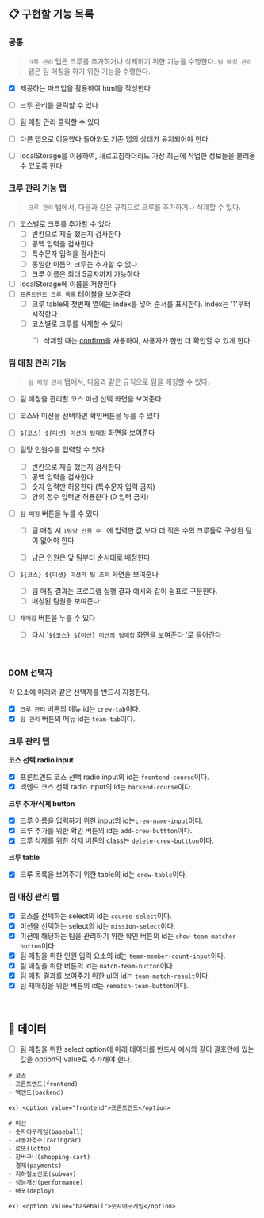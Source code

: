 ## 📋 구현할 기능 목록

### 공통

> `크루 관리` 탭은 크루를 추가하거나 삭제하기 위한 기능을 수행한다.
> `팀 매칭 관리` 탭은 팀 매칭을 하기 위한 기능을 수행한다.

- [x] 제공하는 마크업을 활용하여 html을 작성한다
- [ ] 크루 관리를 클릭할 수 있다
- [ ] 팀 매칭 관리 클릭할 수 있다
- [ ] 다른 탭으로 이동했다 돌아와도 기존 탭의 상태가 유지되어야 한다
- [ ] localStorage를 이용하여, 새로고침하더라도 가장 최근에 작업한 정보들을 불러올 수 있도록 한다



### 크루 관리 기능 탭
>  `크루 관리` 탭에서, 다음과 같은 규칙으로 크루를 추가하거나 삭제할 수 있다.

- [ ] 코스별로 크루를 추가할 수 있다
  - [ ] 빈칸으로 제출 했는지 검사한다
  - [ ] 공백 입력을 검사한다
  - [ ] 특수문자 입력을 검사한다
  - [ ] 동일한 이름의 크루는 추가할 수 없다
  - [ ] 크루 이름은 최대 5글자까지 가능하다
  
- [ ] localStorage에 이름을 저장한다
- [ ] `프론트엔드 크루 목록` 테이블을 보여준다
  - [ ] 크루 table의 첫번째 열에는 index를 넣어 순서를 표시한다. index는 '1'부터 시작한다
  - [ ] 코스별로 크루를 삭제할 수 있다
    - [ ] 삭제할 때는 [confirm](https://developer.mozilla.org/ko/docs/Web/API/Window/confirm)을 사용하여, 사용자가 한번 더 확인할 수 있게 한다




### 팀 매칭 관리 기능

> `팀 매칭 관리` 탭에서, 다음과 같은 규칙으로 팀을 매칭할 수 있다.

- [ ] 팀 매칭을 관리할 코스 미션 선택 화면을 보여준다
- [ ] 코스와 미션을 선택하면 확인버튼을 누를 수 있다
- [ ] `${코스} ${미션} 미션의 팀매칭` 화면을 보여준다
- [ ] 팀당 인원수를 입력할 수 있다
  - [ ] 빈칸으로 제출 했는지 검사한다
  - [ ] 공백 입력을 검사한다
  - [ ] 숫자 입력만 허용한다 (특수문자 입력 금지)
  - [ ] 양의 정수 입력만 허용한다 (0 입력 금지)

- [ ] `팀 매칭` 버튼을 누를 수 있다
  - [ ] 팀 매칭 시 `1팀당 인원 수 ` 에 입력한 값 보다 더 적은 수의 크루들로 구성된 팀이 없어야 한다
  - [ ] 남은 인원은 앞 팀부터 순서대로 배정한다.


- [ ] `${코스} ${미션} 미션의 팀 조회` 화면을 보여준다

  - [ ] 팀 매칭 결과는 프로그램 실행 결과 예시와 같이 쉼표로 구분한다.
  - [ ] 매칭된 팀원을 보여준다

- [ ] `재매칭` 버튼을 누를 수 있다

  - [ ] 다시 '`${코스} ${미션} 미션의 팀매칭` 화면을 보여준다 '로 돌아간다


<br/>

### DOM 선택자

각 요소에 아래와 같은 선택자를 반드시 지정한다.

- [x] `크루 관리` 버튼의 메뉴 id는 `crew-tab`이다.
- [x] `팀 관리` 버튼의 메뉴 id는 `team-tab`이다.

### 크루 관리 탭

**코스 선택 radio input**

- [x] 프론트엔드 코스 선택 radio input의 id는 `frontend-course`이다.
- [x] 백엔드 코스 선택 radio input의 id는 `backend-course`이다.

**크루 추가/삭제 button**

- [x] 크루 이름을 입력하기 위한 input의 id는`crew-name-input`이다.
- [x] 크루 추가를 위한 확인 버튼의 id는 `add-crew-buttton`이다.
- [x] 크루 삭제를 위한 삭제 버튼의 class는 `delete-crew-buttton`이다.

**크루 table**

- [x] 크루 목록을 보여주기 위한 table의 id는 `crew-table`이다.

### 팀 매칭 관리 탭

- [x] 코스를 선택하는 select의 id는 `course-select`이다.
- [x] 미션을 선택하는 select의 id는 `mission-select`이다.
- [x] 미션에 해당하는 팀을 관리하기 위한 확인 버튼의 id는 `show-team-matcher-button`이다.
- [x] 팀 매칭을 위한 인원 입력 요소의 id는 `team-member-count-input`이다.
- [x] 팀 매칭을 위한 버튼의 id는 `match-team-button`이다.
- [x] 팀 매칭 결과를 보여주기 위한 ul의 id는 `team-match-result`이다.
- [x] 팀 재매칭을 위한 버튼의 id는 `rematch-team-button`이다.

<br>

## 📄 데이터

- [ ] 팀 매칭을 위한 select option에 아래 데이터를 반드시 예시와 같이 괄호안에 있는 값을 option의 value로 추가해야 한다.

```
# 코스
- 프론트엔드(frontend)
- 백엔드(backend)

ex) <option value="frontend">프론트엔드</option>

# 미션
- 숫자야구게임(baseball)
- 자동차경주(racingcar)
- 로또(lotto)
- 장바구니(shopping-cart)
- 결제(payments)
- 지하철노선도(subway)
- 성능개선(performance)
- 배포(deploy)

ex) <option value="baseball">숫자야구게임</option>
```